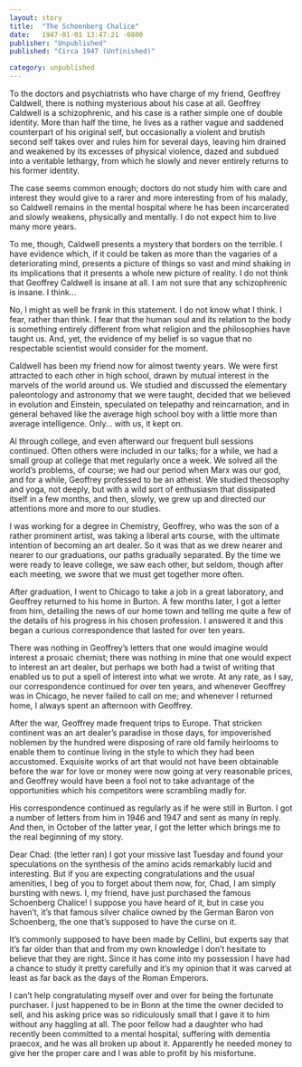 ```yaml
---
layout: story
title:  "The Schoenberg Chalice"
date:   1947-01-01 13:47:21 -0800
publisher: "Unpublished"
published: "Circa 1947 (Unfinished)"

category: unpublished
---
```


To the doctors and psychiatrists who have charge of my friend, Geoffrey Caldwell, there is nothing mysterious about his case at all.  Geoffrey Caldwell is a schizophrenic, and his case is a rather simple one of double identity.  More than half the time, he lives as a rather vague and saddened counterpart of his original self, but occasionally a violent and brutish second self takes over and rules him for several days, leaving him drained and weakened by its excesses of physical violence, dazed and subdued into a veritable lethargy, from which he slowly and never entirely returns to his former identity.

The case seems common enough; doctors do not study him with care and interest they would give to a rarer and more interesting from of his malady, so Caldwell remains in the mental hospital where he has been incarcerated and slowly weakens, physically and mentally.  I do not expect him to live many more years.

To me, though, Caldwell presents a mystery that borders on the terrible.  I have evidence which, if it could be taken as more than the vagaries of a deteriorating mind, presents a picture of things so vast and mind shaking in its implications that it presents a whole new picture of reality.  I do not think that Geoffrey Caldwell is insane at all.  I am not sure that any schizophrenic is insane.  I think…

No, I might as well be frank in this statement.  I do not know what I think.  I fear, rather than think.  I fear that the human soul and its relation to the body is something entirely different from what religion and the philosophies have taught us.  And, yet, the evidence of my belief is so vague that no respectable scientist would consider for the moment.

Caldwell has been my friend now for almost twenty years.  We were first attracted to each other in high school, drawn by mutual interest in the marvels of the world around us.  We studied and discussed the elementary paleontology and astronomy that we were taught, decided that we believed in evolution and Einstein, speculated on telepathy and reincarnation, and in general behaved like the average high school boy with a little more than average intelligence.  Only… with us, it kept on.

Al through college, and even afterward our frequent bull sessions continued.  Often others were included in our talks; for a while, we had a small group at college that met regularly once a week.  We solved all the world’s problems, of course; we had our period when Marx was our god, and for a while, Geoffrey professed to be an atheist.  We studied theosophy and yoga, not deeply, but with a wild sort of enthusiasm that dissipated itself in a few months, and then, slowly, we grew up and directed our attentions more and more to our studies.

I was working for a degree in Chemistry, Geoffrey, who was the son of a rather prominent artist, was taking a liberal arts course, with the ultimate intention of becoming an art dealer.  So it was that as we drew nearer and nearer to our graduations, our paths gradually separated.  By the time we were ready to leave college, we saw each other, but seldom, though after each meeting, we swore that we must get together more often.

After graduation, I went to Chicago to take a job in a great laboratory, and Geoffrey returned to his home in Burton.  A few months later, I got a letter from him, detailing the news of our home town and telling me quite a few of the details of his progress in his chosen profession. I answered it and this began a curious correspondence that lasted for over ten years.

There was nothing in Geoffrey’s letters that one would imagine would interest a prosaic chemist; there was nothing in mine that one would expect to interest an art dealer, but perhaps we both had a twist of writing that enabled us to put a spell of interest into what we wrote.  At any rate, as I say, our correspondence continued for over ten years, and whenever Geoffrey was in Chicago, he never failed to call on me; and whenever I returned home, I always spent an afternoon with Geoffrey.

After the war, Geoffrey made frequent trips to Europe.  That stricken continent was an art dealer’s paradise in those days, for impoverished noblemen by the hundred were disposing of rare old family heirlooms to enable them to continue living in the style to which they had been accustomed.  Exquisite works of art that would not have been obtainable before the war for love or money were now going at very reasonable prices, and Geoffrey would have been a fool not to take advantage of the opportunities which his competitors were scrambling madly for.

His correspondence continued as regularly as if he were still in Burton.  I got a number of letters from him in 1946 and 1947 and sent as many in reply.  And then, in October of the latter year, I got the letter which brings me to the real beginning of my story.

Dear Chad: (the letter ran) I got your missive last Tuesday and found your speculations on the synthesis of the amino acids remarkably lucid and interesting.  But if you are expecting congratulations and the usual amenities, I beg of you to forget about them now, for, Chad, I am simply bursting with news.  I, my friend, have just purchased the famous Schoenberg Chalice!  I suppose you have heard of it, but in case you haven’t, it’s that famous silver chalice owned by the German Baron von Schoenberg, the one that’s supposed to have the curse on it.

It’s commonly supposed to have been made by Cellini, but experts say that it’s far older than that and from my own knowledge I don’t hesitate to believe that they are right.  Since it has come into my possession I have had a chance to study it pretty carefully and it’s my opinion that it was carved at least as far back as the days of the Roman Emperors.

I can’t help congratulating myself over and over for being the fortunate purchaser.  I just happened to be in Bonn at the time the owner decided to sell, and his asking price was so ridiculously small that I gave it to him without any haggling at all.  The poor fellow had a daughter who had recently been committed to a mental hospital, suffering with dementia praecox, and he was all broken up about it.  Apparently he needed money to give her the proper care and I was able to profit by his misfortune.

